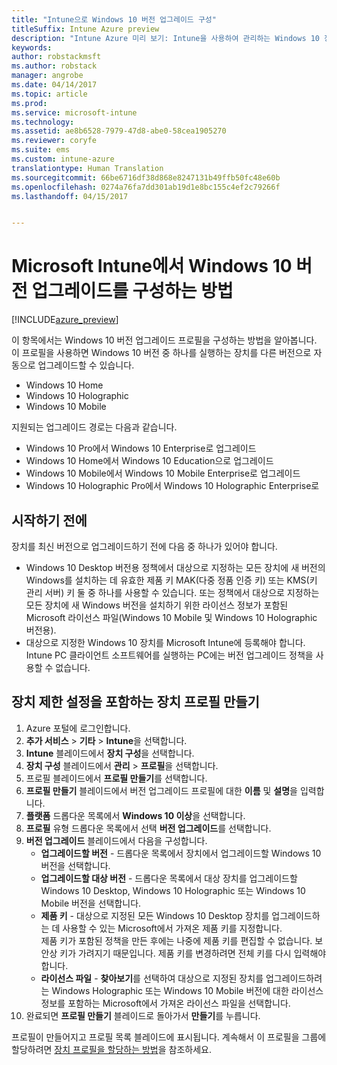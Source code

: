 ```yaml
---
title: "Intune으로 Windows 10 버전 업그레이드 구성"
titleSuffix: Intune Azure preview
description: "Intune Azure 미리 보기: Intune을 사용하여 관리하는 Windows 10 장치를 다른 버전으로 업그레이드하는 방법을 알아봅니다."
keywords: 
author: robstackmsft
ms.author: robstack
manager: angrobe
ms.date: 04/14/2017
ms.topic: article
ms.prod: 
ms.service: microsoft-intune
ms.technology: 
ms.assetid: ae8b6528-7979-47d8-abe0-58cea1905270
ms.reviewer: coryfe
ms.suite: ems
ms.custom: intune-azure
translationtype: Human Translation
ms.sourcegitcommit: 66be6716df38d868e8247131b49ffb50fc48e60b
ms.openlocfilehash: 0274a76fa7dd301ab19d1e8bc155c4ef2c79266f
ms.lasthandoff: 04/15/2017


---
```


# <a name="how-to-configure-windows-10-edition-upgrades-in-microsoft-intune"></a>Microsoft Intune에서 Windows 10 버전 업그레이드를 구성하는 방법

[!INCLUDE[azure_preview](../includes/azure_preview.md)]

이 항목에서는 Windows 10 버전 업그레이드 프로필을 구성하는 방법을 알아봅니다. 이 프로필을 사용하면 Windows 10 버전 중 하나를 실행하는 장치를 다른 버전으로 자동으로 업그레이드할 수 있습니다.

- Windows 10 Home
- Windows 10 Holographic
- Windows 10 Mobile


지원되는 업그레이드 경로는 다음과 같습니다.

- Windows 10 Pro에서 Windows 10 Enterprise로 업그레이드
- Windows 10 Home에서 Windows 10 Education으로 업그레이드
- Windows 10 Mobile에서 Windows 10 Mobile Enterprise로 업그레이드
- Windows 10 Holographic Pro에서 Windows 10 Holographic Enterprise로


## <a name="before-you-start"></a>시작하기 전에
장치를 최신 버전으로 업그레이드하기 전에 다음 중 하나가 있어야 합니다.

- Windows 10 Desktop 버전용 정책에서 대상으로 지정하는 모든 장치에 새 버전의 Windows를 설치하는 데 유효한 제품 키 MAK(다중 정품 인증 키) 또는 KMS(키 관리 서버) 키 둘 중 하나를 사용할 수 있습니다. 또는 정책에서 대상으로 지정하는 모든 장치에 새 Windows 버전을 설치하기 위한 라이선스 정보가 포함된 Microsoft 라이선스 파일(Windows 10 Mobile 및 Windows 10 Holographic 버전용).
- 대상으로 지정한 Windows 10 장치를 Microsoft Intune에 등록해야 합니다. Intune PC 클라이언트 소프트웨어를 실행하는 PC에는 버전 업그레이드 정책을 사용할 수 없습니다.

## <a name="create-a-device-profile-containing-device-restriction-settings"></a>장치 제한 설정을 포함하는 장치 프로필 만들기

1. Azure 포털에 로그인합니다.
2. **추가 서비스** > **기타** > **Intune**을 선택합니다.
3. **Intune** 블레이드에서 **장치 구성**을 선택합니다.
2. **장치 구성** 블레이드에서 **관리** > **프로필**을 선택합니다.
3. 프로필 블레이드에서 **프로필 만들기**를 선택합니다.
4. **프로필 만들기** 블레이드에서 버전 업그레이드 프로필에 대한 **이름** 및 **설명**을 입력합니다.
5. **플랫폼** 드롭다운 목록에서 **Windows 10 이상**을 선택합니다.
6. **프로필** 유형 드롭다운 목록에서 선택 **버전 업그레이드**를 선택합니다.
7. **버전 업그레이드** 블레이드에서 다음을 구성합니다.
    - **업그레이드할 버전** - 드롭다운 목록에서 장치에서 업그레이드할 Windows 10 버전을 선택합니다.
    - **업그레이드할 대상 버전** - 드롭다운 목록에서 대상 장치를 업그레이드할 Windows 10 Desktop, Windows 10 Holographic 또는 Windows 10 Mobile 버전을 선택합니다.
    - **제품 키** - 대상으로 지정된 모든 Windows 10 Desktop 장치를 업그레이드하는 데 사용할 수 있는 Microsoft에서 가져온 제품 키를 지정합니다.<br>제품 키가 포함된 정책을 만든 후에는 나중에 제품 키를 편집할 수 없습니다. 보안상 키가 가려지기 때문입니다. 제품 키를 변경하려면 전체 키를 다시 입력해야 합니다.
    - **라이선스 파일** - **찾아보기**를 선택하여 대상으로 지정된 장치를 업그레이드하려는 Windows Holographic 또는 Windows 10 Mobile 버전에 대한 라이선스 정보를 포함하는 Microsoft에서 가져온 라이선스 파일을 선택합니다.
8. 완료되면 **프로필 만들기** 블레이드로 돌아가서 **만들기**를 누릅니다.

프로필이 만들어지고 프로필 목록 블레이드에 표시됩니다.
계속해서 이 프로필을 그룹에 할당하려면 [장치 프로필을 할당하는 방법](how-to-assign-device-profiles.md)을 참조하세요.


